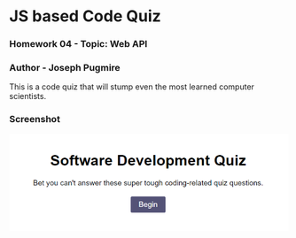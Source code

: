 # JS based Code Quiz
### Homework 04 - Topic: Web API
### Author - Joseph Pugmire

This is a code quiz that will stump even the most learned computer scientists.

### Screenshot
![alt test](./screenshot.png)
